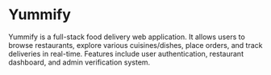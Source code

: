 # Yummify

Yummify is a full-stack food delivery web application. It allows users to browse restaurants, explore various cuisines/dishes, place orders, and track deliveries in real-time. Features include user authentication, restaurant dashboard, and admin verification system.
